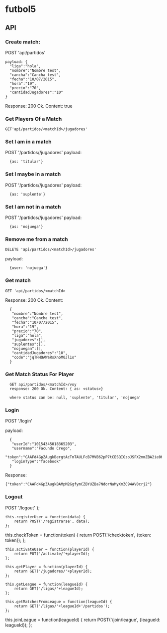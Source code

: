 # futbol5


## API

### Create match:
  POST 'api/partidos'  
  ```
  payload: {
    "liga":"hola",
    "nombre":"Nombre test",
    "cancha":"Cancha test",
    "fecha":"10/07/2015",
    "hora":"19",
    "precio":"70",
    "cantidadJugadores":"10"
  }
  ```
  Response: 200 Ok. Content: true

### Get Players Of a Match
	GET'api/partidos/<matchId>/jugadores'
	

### Set I am in a match
  POST '/partidos/<matchId>/jugadores'
payload: 
```
  {as: 'titular'}
```

### Set I maybe in a match
  POST '/partidos/<matchId>/jugadores'
payload: 
```
  {as: 'suplente'}
```
### Set I am not in a match
  POST '/partidos/<matchId>/jugadores'
payload: 
```
  {as: 'nojuega'}
```  
### Remove me from a match

	DELETE 'api/partidos/<matchId>/jugadores'
payload: 
```
  {user: 'nojuega'}
```  
	
### Get match
	
	GET 'api/partidos/<matchId>
  Response: 200 Ok. Content: 

```
  {
   "nombre":"Nombre test",
   "cancha":"Cancha test",
   "fecha":"10/07/2015",
   "hora":"19",
   "precio":"70",
   "liga":"hola",
   "jugadores":[],
   "suplentes":[],
   "nojuegan":[],
   "cantidadJugadores":"10",
   "code":"jqTHHQAWaRsXnoM0Jl1o"
  }
```

### Get Match Status For Player
	  GET api/partidos/<matchId>/voy
	  response: 200 Ok. Content: { as: <status>}
	  
	  where status can be: null, 'suplente', 'titular', 'nojuega'
	
### Login
  POST '/login'

payload:
```
  {
   "userId":"10154345018365203",
   "username":"Facundo Crego",
   "token":"CAAFd4GpZAugkBergtAcTmTAULFcB7MVB62pP7tCESQIGzoJSFX2mmZBA2ie0K4y7V",
   "loginType":"facebook"
  }
```

Response:
```
{"token":"CAAFd4GpZAugkBAMpM2GgfymCZBYUZBa7NdorNaMyXmZC94AV0crj2"}
```

### Logout
  POST '/logout'
  };

	this.registerUser = function(data) {
		return POST('/registrarse', data);
	};

  this.checkToken = function(token) {
    return POST('/checktoken', {token: token});
  };

	this.activateUser = function(playerId) {
		return PUT('/activate/'+playerId);
	};

	this.getPlayer = function(playerId) {
		return GET('/jugadores/'+playerId);
	};

	this.getLeague = function(leagueId) {
		return GET('/ligas/'+leagueId);
	};

	this.getMatchesFromLeague = function(leagueId) {
		return GET('/ligas/'+leagueId+'/partidos');
	};

  this.joinLeague = function(leagueId) {
    return POST('/join/league', {leagueId: leagueId});
  };
